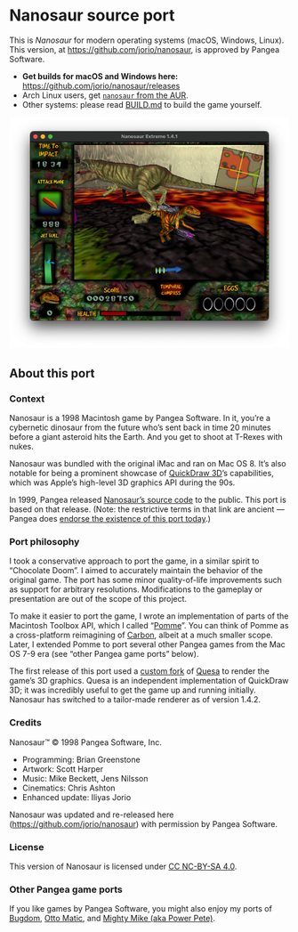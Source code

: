 # Nanosaur source port

This is _Nanosaur_ for modern operating systems (macOS, Windows, Linux). This version, at https://github.com/jorio/nanosaur, is approved by Pangea Software.

- **Get builds for macOS and Windows here:** https://github.com/jorio/nanosaur/releases
- Arch Linux users, get [`nanosaur` from the AUR](https://aur.archlinux.org/packages/nanosaur).
- Other systems: please read [BUILD.md](BUILD.md) to build the game yourself. 

![Screenshot](docs/screenshot.png)

## About this port

### Context

Nanosaur is a 1998 Macintosh game by Pangea Software. In it, you’re a cybernetic dinosaur from the future who’s sent back in time 20 minutes before a giant asteroid hits the Earth. And you get to shoot at T-Rexes with nukes.

Nanosaur was bundled with the original iMac and ran on Mac OS 8. It’s also notable for being a prominent showcase of [QuickDraw 3D](https://en.wikipedia.org/wiki/QuickDraw_3D)’s capabilities, which was Apple’s high-level 3D graphics API during the 90s.

In 1999, Pangea released [Nanosaur’s source code](https://www.pangeasoft.net/nano/nanosource.html) to the public. This port is based on that release.
(Note: the restrictive terms in that link are ancient — Pangea does [endorse the existence of this port today](https://www.pangeasoft.net/nano/files.html).)

### Port philosophy

I took a conservative approach to port the game, in a similar spirit to “Chocolate Doom”. I aimed to accurately maintain the behavior of the original game. The port has some minor quality-of-life improvements such as support for arbitrary resolutions. Modifications to the gameplay or presentation are out of the scope of this project.

To make it easier to port the game, I wrote an implementation of parts of the Macintosh Toolbox API, which I called “[Pomme](https://github.com/jorio/Pomme)”. You can think of Pomme as a cross-platform reimagining of [Carbon](https://en.wikipedia.org/wiki/Carbon_(API)), albeit at a much smaller scope.
Later, I extended Pomme to port several other Pangea games from the Mac OS 7-9 era (see “other Pangea game ports” below).

The first release of this port used a [custom fork](https://github.com/jorio/Quesa) of [Quesa](https://github.com/jwwalker/Quesa) to render the game’s 3D graphics. Quesa is an independent implementation of QuickDraw 3D; it was incredibly useful to get the game up and running initially. Nanosaur has switched to a tailor-made renderer as of version 1.4.2.

### Credits

Nanosaur™ © 1998 Pangea Software, Inc.
- Programming: Brian Greenstone
- Artwork: Scott Harper 
- Music: Mike Beckett, Jens Nilsson
- Cinematics: Chris Ashton
- Enhanced update: Iliyas Jorio

Nanosaur was updated and re-released here (https://github.com/jorio/nanosaur) with permission by Pangea Software.

### License

This version of Nanosaur is licensed under [CC NC-BY-SA 4.0](LICENSE.md).

### Other Pangea game ports

If you like games by Pangea Software, you might also enjoy my ports of
[Bugdom](https://github.com/jorio/Bugdom), [Otto Matic](https://github.com/jorio/OttoMatic), and [Mighty Mike (aka Power Pete)](https://github.com/jorio/MightyMike).

